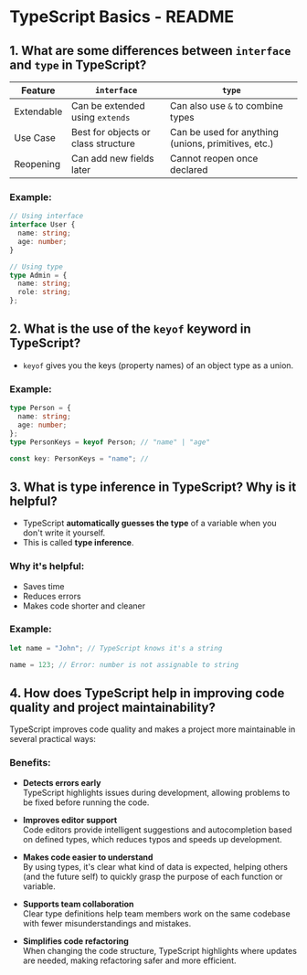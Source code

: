 # TypeScript Basics - README

## 1. What are some differences between `interface` and `type` in TypeScript?

| Feature         | `interface`                          | `type`                                     |
|-----------------|--------------------------------------|---------------------------------------------|
| Extendable      | Can be extended using `extends`      | Can also use `&` to combine types           |
| Use Case        | Best for objects or class structure  | Can be used for anything (unions, primitives, etc.) |
| Reopening       | Can add new fields later             | Cannot reopen once declared                 |

### Example:

```ts
// Using interface
interface User {
  name: string;
  age: number;
}

// Using type
type Admin = {
  name: string;
  role: string;
};
```


## 2. What is the use of the `keyof` keyword in TypeScript?

- `keyof` gives you the keys (property names) of an object type as a union.

### Example:

```ts
type Person = {
  name: string;
  age: number;
};
type PersonKeys = keyof Person; // "name" | "age"

const key: PersonKeys = "name"; // 

```
## 3. What is type inference in TypeScript? Why is it helpful?

- TypeScript **automatically guesses the type** of a variable when you don't write it yourself.
- This is called **type inference**.

### Why it's helpful:
- Saves time  
- Reduces errors   
- Makes code shorter and cleaner 

### Example:

```ts
let name = "John"; // TypeScript knows it's a string

name = 123; // Error: number is not assignable to string
```


## 4. How does TypeScript help in improving code quality and project maintainability?

TypeScript improves code quality and makes a project more maintainable in several practical ways:

### Benefits:

- **Detects errors early**  
  TypeScript highlights issues during development, allowing problems to be fixed before running the code.

- **Improves editor support**  
  Code editors provide intelligent suggestions and autocompletion based on defined types, which reduces typos and speeds up development.

- **Makes code easier to understand**  
  By using types, it's clear what kind of data is expected, helping others (and the future self) to quickly grasp the purpose of each function or variable.

- **Supports team collaboration**  
  Clear type definitions help team members work on the same codebase with fewer misunderstandings and mistakes.

- **Simplifies code refactoring**  
  When changing the code structure, TypeScript highlights where updates are needed, making refactoring safer and more efficient.

